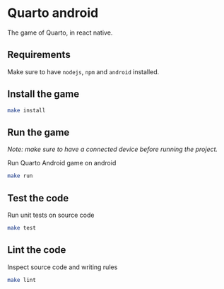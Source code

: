 # Quarto android

The game of Quarto, in react native.

## Requirements

Make sure to have `nodejs`, `npm` and `android` installed.

## Install the game

``` bash
make install
```

## Run the game

_Note: make sure to have a connected device before running the project._

Run Quarto Android game on android

``` bash
make run
```

## Test the code

Run unit tests on source code

``` bash
make test
```

## Lint the code

Inspect source code and writing rules

``` bash
make lint
```
